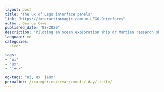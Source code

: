 ```yaml
---
layout: post
title: "The ux of Lego interface panels"
link: "https://interactionmagic.com/ux-LEGO-Interfaces"
author: George Cave
published_date: "08/2020"
description: "Piloting an ocean exploration ship or Martian research shuttle is serious business. Let's hope the control panel is up to scratch. Two studs wide and angled at 45°, the ubiquitous « 2x2 decorated slope » is a LEGO minifigure's interface to the world. These iconic, low-resolution designs are the perfect tool to learn the basics of physical interface design. Armed with 52 different bricks, let's see what they can teach us about the design, layout and organisation of complex interfaces. Welcome to the world of LEGO ux design."
language: en
categories:
- Liens

tags:
- "ui"
- "ux"
- "jeux"

og-tags: "ui, ux, jeux"
permalink: /:categories/:year/:month/:day/:title/
---
```

